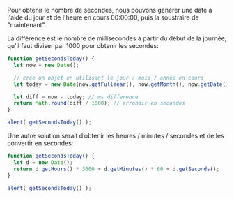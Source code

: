 Pour obtenir le nombre de secondes, nous pouvons générer une date à l'aide du jour et de l'heure en cours 00:00:00, puis la soustraire de "maintenant".

La différence est le nombre de millisecondes à partir du début de la journée, qu'il faut diviser par 1000 pour obtenir les secondes:

```js run
function getSecondsToday() {
  let now = new Date();

  // crée un objet en utilisant le jour / mois / année en cours
  let today = new Date(now.getFullYear(), now.getMonth(), now.getDate());

  let diff = now - today; // ms difference
  return Math.round(diff / 1000); // arrondir en secondes
}

alert( getSecondsToday() );
```

Une autre solution serait d’obtenir les heures / minutes / secondes et de les convertir en secondes:

```js run
function getSecondsToday() {
  let d = new Date();
  return d.getHours() * 3600 + d.getMinutes() * 60 + d.getSeconds();
}

alert( getSecondsToday() );
```
